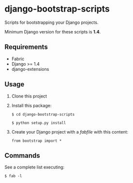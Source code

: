 django-bootstrap-scripts
========================

Scripts for bootstrapping your Django projects.

Minimum Django version for these scripts is **1.4**.

Requirements
------------

* Fabric
* Django >= 1.4
* django-extensions

Usage
-----

1. Clone this project
2. Install this package:

    `$ cd django-bootstrap-scripts`

    `$ python setup.py install`

3. Create your Django project with a *fabfile* with this content:

    `from bootstrap import *`


Commands
---------

See a complete list executing:

    $ fab -l
